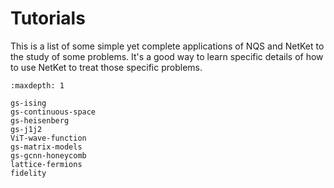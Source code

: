 # Tutorials

This is a list of some simple yet complete applications of NQS and NetKet to the study of some problems.
It's a good way to learn specific details of how to use NetKet to treat those specific problems.

```{toctree}
:maxdepth: 1

gs-ising
gs-continuous-space
gs-heisenberg
gs-j1j2
ViT-wave-function
gs-matrix-models
gs-gcnn-honeycomb
lattice-fermions
fidelity
```